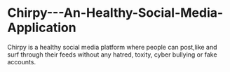 # Chirpy---An-Healthy-Social-Media-Application
Chirpy is a healthy social media platform where people can post,like and surf through their feeds without any hatred, toxity, cyber bullying or fake accounts.
